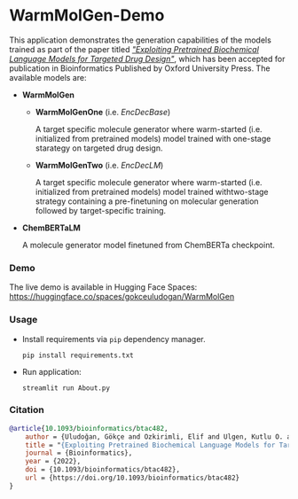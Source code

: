 # WarmMolGen-Demo

This application demonstrates the generation capabilities of the models trained as part of the paper titled [*"Exploiting Pretrained Biochemical Language Models for Targeted Drug Design"*](https://github.com/boun-tabi/biochemical-lms-for-drug-design), which has been accepted for publication in Bioinformatics Published by Oxford University Press. The available models are:

* **WarmMolGen**
  - **WarmMolGenOne** (i.e. *EncDecBase*)
  
    A target specific molecule generator where warm-started (i.e. initialized from pretrained models) model trained with one-stage starategy on targeted drug design.
  - **WarmMolGenTwo** (i.e. *EncDecLM*)
  
    A target specific molecule generator where warm-started (i.e. initialized from pretrained models) model trained withtwo-stage strategy containing a pre-finetuning on molecular generation followed by target-specific training. 
* **ChemBERTaLM**

  A molecule generator model finetuned from ChemBERTa checkpoint. 

### Demo 
The live demo is available in Hugging Face Spaces: https://huggingface.co/spaces/gokceuludogan/WarmMolGen

### Usage
* Install requirements via `pip` dependency manager. 
  ```
  pip install requirements.txt 
  ``` 
* Run application:
  ```
  streamlit run About.py
  ```
  
### Citation
```bibtex
@article{10.1093/bioinformatics/btac482,
    author = {Uludoğan, Gökçe and Ozkirimli, Elif and Ulgen, Kutlu O. and Karalı, Nilgün Lütfiye and Özgür, Arzucan},
    title = "{Exploiting Pretrained Biochemical Language Models for Targeted Drug Design}",
    journal = {Bioinformatics},
    year = {2022},
    doi = {10.1093/bioinformatics/btac482},
    url = {https://doi.org/10.1093/bioinformatics/btac482}
}
```

